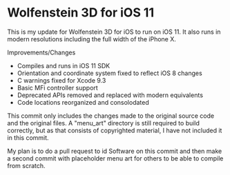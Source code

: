 #  Wolfenstein 3D for iOS 11

This is my update for Wolfenstein 3D for iOS to run on iOS 11. It also runs in modern resolutions including the full width of the iPhone X.

Improvements/Changes

- Compiles and runs in iOS 11 SDK
- Orientation and coordinate system fixed to reflect iOS 8 changes
- C warnings fixed for Xcode 9.3
- Basic MFi controller support
- Deprecated APIs removed and replaced with modern equivalents
- Code locations reorganized and consolodated

This commit only includes the changes made to the original source code and the original files. A "menu_art" directory is still required to build correctly, but as that consists of copyrighted material, I have not included it in this commit. 

My plan is to do a pull request to id Software on this commit and then make a second commit with placeholder menu art for others to be able to compile from scratch.
